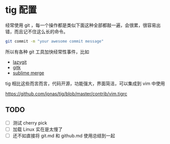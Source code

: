 # tig 配置

经常使用 git ，每一个操作都是类似下面这种全部都敲一遍，会很累，很容易出错，而且记不住这么长的命令。
```sh
git commit -m "your awesome commit message"
```
所以有各种 git 工具加快经常性事件，比如
- [lazygit](https://github.com/jesseduffield/lazygit)
- [gitk](https://git-scm.com/docs/gitk/)
- [sublime merge](https://www.sublimemerge.com/)

tig 相比这些而言而言，代码开源，功能强大，界面简洁，可以集成到 vim 中使用

https://github.com/jonas/tig/blob/master/contrib/vim.tigrc

## TODO
- [ ] 测试 cherry pick
- [ ] 加载 Linux 实在是太慢了
- [ ] 还不如直接将 git.md 和 github.md 使用总结到一起
